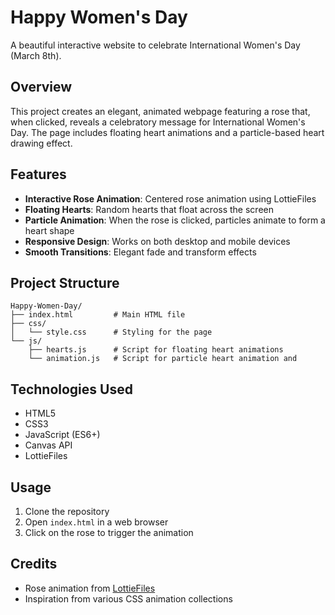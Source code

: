 # Happy Women's Day

A beautiful interactive website to celebrate International Women's Day (March 8th).

## Overview

This project creates an elegant, animated webpage featuring a rose that, when clicked, reveals a celebratory message for International Women's Day. The page includes floating heart animations and a particle-based heart drawing effect.

## Features

- **Interactive Rose Animation**: Centered rose animation using LottieFiles
- **Floating Hearts**: Random hearts that float across the screen
- **Particle Animation**: When the rose is clicked, particles animate to form a heart shape
- **Responsive Design**: Works on both desktop and mobile devices
- **Smooth Transitions**: Elegant fade and transform effects

## Project Structure

```
Happy-Women-Day/
├── index.html         # Main HTML file
├── css/
│   └── style.css      # Styling for the page
└── js/
    ├── hearts.js      # Script for floating heart animations
    └── animation.js   # Script for particle heart animation and 
```

## Technologies Used

- HTML5
- CSS3
- JavaScript (ES6+)
- Canvas API
- LottieFiles

## Usage

1. Clone the repository
2. Open `index.html` in a web browser
3. Click on the rose to trigger the animation

## Credits

- Rose animation from [LottieFiles](https://lottiefiles.com/)
- Inspiration from various CSS animation collections
